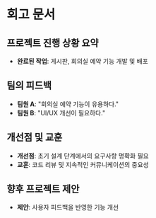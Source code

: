# 회고 문서

## 프로젝트 진행 상황 요약
- **완료된 작업**: 게시판, 회의실 예약 기능 개발 및 배포

## 팀의 피드백
- **팀원 A**: "회의실 예약 기능이 유용하다."
- **팀원 B**: "UI/UX 개선이 필요하다."

## 개선점 및 교훈
- **개선점**: 초기 설계 단계에서의 요구사항 명확화 필요
- **교훈**: 코드 리뷰 및 지속적인 커뮤니케이션의 중요성

## 향후 프로젝트 제안
- **제안**: 사용자 피드백을 반영한 기능 개선